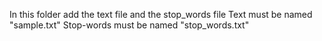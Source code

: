 In this folder add the text file and the stop_words file
Text must be named "sample.txt"
Stop-words must be named "stop_words.txt"
